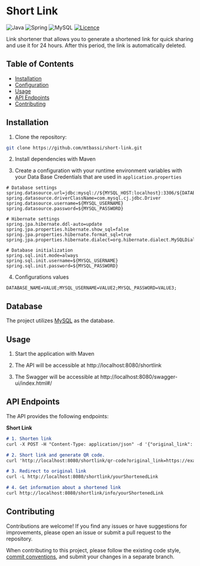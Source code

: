 # Short Link
![Java](https://img.shields.io/badge/java-%23ED8B00.svg?style=for-the-badge&logo=openjdk&logoColor=white)
![Spring](https://img.shields.io/badge/spring-%236DB33F.svg?style=for-the-badge&logo=spring&logoColor=white)
![MySQL](https://img.shields.io/badge/MySQL-%23ED8B00.svg?style=for-the-badge&logo=mysql&logoColor=white&color=%233d6ab2)
[![Licence](https://img.shields.io/github/license/Ileriayo/markdown-badges?style=for-the-badge)](./LICENSE)

Link shortener that allows you to generate a shortened link for quick sharing and use it for 24 hours. After this period, the link is automatically deleted.

## Table of Contents

- [Installation](#installation)
- [Configuration](#configuration)
- [Usage](#usage)
- [API Endpoints](#api-endpoints)
- [Contributing](#contributing)

## Installation

1. Clone the repository:

```bash
git clone https://github.com/mtbassi/short-link.git
```

2. Install dependencies with Maven

3. Create a configuration with your runtime environment variables with your Data Base Credentials that are used in `application.properties`

```properties
# Database settings
spring.datasource.url=jdbc:mysql://${MYSQL_HOST:localhost}:3306/${DATABASE_NAME}
spring.datasource.driverClassName=com.mysql.cj.jdbc.Driver
spring.datasource.username=${MYSQL_USERNAME}
spring.datasource.password=${MYSQL_PASSWORD}

# Hibernate settings
spring.jpa.hibernate.ddl-auto=update
spring.jpa.properties.hibernate.show_sql=false
spring.jpa.properties.hibernate.format_sql=true
spring.jpa.properties.hibernate.dialect=org.hibernate.dialect.MySQLDialect

# Database initialization
spring.sql.init.mode=always
spring.sql.init.username=${MYSQL_USERNAME}
spring.sql.init.password=${MYSQL_PASSWORD}
```

4. Configurations values

```properties
DATABASE_NAME=VALUE;MYSQL_USERNAME=VALUE2;MYSQL_PASSWORD=VALUE3;
```

## Database
The project utilizes [MySQL](https://www.mysql.com/) as the database.

## Usage

1. Start the application with Maven

2. The API will be accessible at http://localhost:8080/shortlink

3. The Swagger will be accessible at http://localhost:8080/swagger-ui/index.html#/

## API Endpoints
The API provides the following endpoints:

**Short Link**
```markdown
# 1. Shorten link
curl -X POST -H "Content-Type: application/json" -d '{"original_link": "https://example.com"}' http://localhost:8080/shortlink

# 2. Short link and generate QR code.
curl 'http://localhost:8080/shortlink/qr-code?original_link=https://example.com' --output qr_code.png

# 3. Redirect to original link
curl -L http://localhost:8080/shortlink/yourShortenedLink

# 4. Get information about a shortened link
curl http://localhost:8080/shortlink/info/yourShortenedLink
```

## Contributing

Contributions are welcome! If you find any issues or have suggestions for improvements, please open an issue or submit a pull request to the repository.

When contributing to this project, please follow the existing code style, [commit conventions](https://www.conventionalcommits.org/en/v1.0.0/), and submit your changes in a separate branch.
